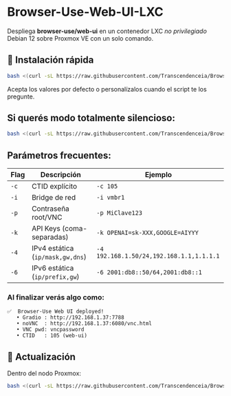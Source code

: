 # Browser-Use-Web-UI-LXC
Despliega **browser-use/web-ui** en un contenedor LXC *no privilegiado* Debian 12 sobre Proxmox VE  con un solo comando.


## 🚀 Instalación rápida

```bash
bash <(curl -sL https://raw.githubusercontent.com/Transcendenceia/Browser-Use-Web-UI-LXC/main/create-webui-lxc.sh)

```
Acepta los valores por defecto o personalízalos cuando el script te los pregunte.

## Si querés modo totalmente silencioso:
```bash
bash <(curl -sL https://raw.githubusercontent.com/Transcendenceia/Browser-Use-Web-UI-LXC/main/create-webui-lxc.sh) -q

```
## Parámetros frecuentes:
| Flag | Descripción                      | Ejemplo                                  |
| ---- | -------------------------------- | ---------------------------------------- |
| `-c` | CTID explícito                   | `-c 105`                                 |
| `-i` | Bridge de red                    | `-i vmbr1`                               |
| `-p` | Contraseña root/VNC              | `-p MiClave123`                          |
| `-k` | API Keys (coma-separadas)        | `-k OPENAI=sk-XXX,GOOGLE=AIYYY`          |
| `-4` | IPv4 estática (`ip/mask,gw,dns`) | `-4 192.168.1.50/24,192.168.1.1,1.1.1.1` |
| `-6` | IPv6 estática (`ip/prefix,gw`)   | `-6 2001:db8::50/64,2001:db8::1`         |

### Al finalizar verás algo como:
```
✅  Browser-Use Web UI deployed!
   • Gradio : http://192.168.1.37:7788
   • noVNC  : http://192.168.1.37:6080/vnc.html
   • VNC pwd: vncpassword
   • CTID   : 105 (web-ui)
```
## 🔄 Actualización
Dentro del nodo Proxmox:
```bash
bash <(curl -sL https://raw.githubusercontent.com/Transcendenceia/Browser-Use-Web-UI-LXC/main/update-webui.sh)

```
